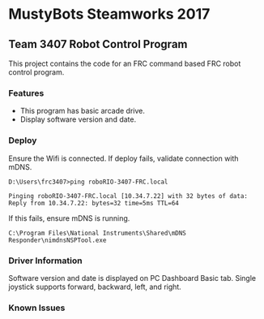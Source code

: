 # MustyBots Steamworks 2017 #

## Team 3407 Robot Control Program ##

This project contains the code for an FRC  command based FRC robot control program.

### Features ###

- This program has basic arcade drive.  
- Display software version and date.


### Deploy ###

Ensure the Wifi is connected.  If deploy fails, validate connection with mDNS.

    D:\Users\frc3407>ping roboRIO-3407-FRC.local
    
    Pinging roboRIO-3407-FRC.local [10.34.7.22] with 32 bytes of data:
    Reply from 10.34.7.22: bytes=32 time=5ms TTL=64

If this fails, ensure mDNS is running.


    C:\Program Files\National Instruments\Shared\mDNS Responder\nimdnsNSPTool.exe


### Driver Information ###

Software version and date is displayed on PC Dashboard Basic tab. Single joystick supports forward, backward, left, and right.

### Known Issues ###